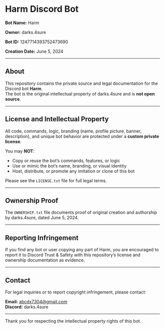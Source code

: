 # Harm Discord Bot

**Bot Name:** Harm  

**Owner:** darks.4sure

**Bot ID:** 1247714393752473690  

**Creation Date:** June 5, 2024

---

## About

This repository contains the private source and legal documentation for the Discord bot **Harm**.  
The bot is the original intellectual property of darks.4sure and is **not open source**.

---

## License and Intellectual Property

All code, commands, logic, branding (name, profile picture, banner, description), and unique bot behavior are protected under a **custom private license**.

You may **NOT**:
- Copy or reuse the bot’s commands, features, or logic
- Use or mimic the bot’s name, branding, or visual identity
- Host, distribute, or promote any imitation or clone of this bot

Please see the `LICENSE.txt` file for full legal terms.

---

## Ownership Proof

The `OWNERSHIP.txt` file documents proof of original creation and authorship by darks.4sure, dated June 5, 2024.

---

## Reporting Infringement

If you find any bot or user copying any part of Harm, you are encouraged to report it to Discord Trust & Safety with this repository’s license and ownership documentation as evidence.

---

## Contact

For legal inquiries or to report copyright infringement, please contact:

**Email:** abcdx7304@gmail.com  
**Discord:** darks.4sure

---

Thank you for respecting the intellectual property rights of this bot.
